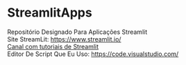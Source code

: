 # StreamlitApps
Repositório Designado Para Aplicações Streamlit</br>
Site StreamLit: https://www.streamlit.io/</br>
<a href="https://www.youtube.com/channel/UC2wMHF4HBkTMGLsvZAIWzRg">Canal com tutoriais de Streamlit</a></br>
Editor De Script Que Eu Uso: https://code.visualstudio.com/
